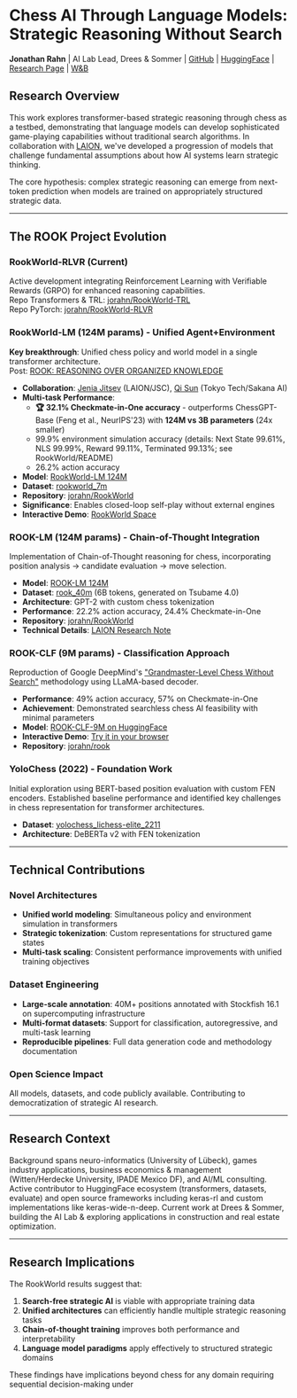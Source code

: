 # Chess AI Through Language Models: Strategic Reasoning Without Search

**Jonathan Rahn** | AI Lab Lead, Drees & Sommer | [GitHub](https://github.com/jorahn) | [HuggingFace](https://huggingface.co/jrahn) | [Research Page](https://jorahn.github.io/research/) | [W&B](https://wandb.ai/jrahn/ROOK)

## Research Overview

This work explores transformer-based strategic reasoning through chess as a testbed, demonstrating that language models can develop sophisticated game-playing capabilities without traditional search algorithms. In collaboration with [LAION](https://laion.ai/notes/rook), we've developed a progression of models that challenge fundamental assumptions about how AI systems learn strategic thinking.

The core hypothesis: complex strategic reasoning can emerge from next-token prediction when models are trained on appropriately structured strategic data.

-----

## The ROOK Project Evolution

### RookWorld-RLVR (Current)

Active development integrating Reinforcement Learning with Verifiable Rewards (GRPO) for enhanced reasoning capabilities.  
Repo Transformers & TRL: [jorahn/RookWorld-TRL](https://github.com/jorahn/rookworld-trl)  
Repo PyTorch: [jorahn/RookWorld-RLVR](https://github.com/jorahn/rookworld-rlvr)

### RookWorld-LM (124M params) - Unified Agent+Environment

**Key breakthrough**: Unified chess policy and world model in a single transformer architecture.  
Post: [ROOK: REASONING OVER ORGANIZED KNOWLEDGE](https://laion.ai/notes/rook/)

- **Collaboration**: [Jenia Jitsev](https://scholar.google.com/citations?user=p1FuAMkAAAAJ&hl=en) (LAION/JSC), [Qi Sun](https://scholar.google.com/citations?user=rv0MJuAAAAAJ&hl=en) (Tokyo Tech/Sakana AI)
- **Multi-task Performance**:
  - **🏆 32.1% Checkmate-in-One accuracy** - outperforms ChessGPT-Base (Feng et al., NeurIPS'23) with **124M vs 3B parameters** (24x smaller)
  - 99.9% environment simulation accuracy (details: Next State 99.61%, NLS 99.99%, Reward 99.11%, Terminated 99.13%; see RookWorld/README)
  - 26.2% action accuracy
- **Model**: [RookWorld-LM 124M](https://huggingface.co/jrahn/RookWorld-LM-124M)
- **Dataset**: [rookworld_7m](https://huggingface.co/datasets/jrahn/rookworld_7m)
- **Repository**: [jorahn/RookWorld](https://github.com/jorahn/RookWorld)
- **Significance**: Enables closed-loop self-play without external engines
- **Interactive Demo**: [RookWorld Space](https://huggingface.co/spaces/jrahn/rookworld)

### ROOK-LM (124M params) - Chain-of-Thought Integration

Implementation of Chain-of-Thought reasoning for chess, incorporating position analysis → candidate evaluation → move selection.

- **Model**: [ROOK-LM 124M](https://huggingface.co/jrahn/ROOK-LM-124M)
- **Dataset**: [rook_40m](https://huggingface.co/datasets/lfsm/rook-40m) (6B tokens, generated on Tsubame 4.0)
- **Architecture**: GPT-2 with custom chess tokenization
- **Performance**: 22.2% action accuracy, 24.4% Checkmate-in-One
- **Repository**: [jorahn/RookWorld](https://github.com/jorahn/RookWorld)
- **Technical Details**: [LAION Research Note](https://laion.ai/notes/rook/)

### ROOK-CLF (9M params) - Classification Approach

Reproduction of Google DeepMind's ["Grandmaster-Level Chess Without Search"](https://arxiv.org/abs/2402.04494) methodology using LLaMA-based decoder.

- **Performance**: 49% action accuracy, 57% on Checkmate-in-One
- **Achievement**: Demonstrated searchless chess AI feasibility with minimal parameters
- **Model**: [ROOK-CLF-9M on HuggingFace](https://huggingface.co/jrahn/ROOK-CLF-9m)
- **Interactive Demo**: [Try it in your browser](https://jorahn.github.io/research/rook-clf-demo/)
- **Repository**: [jorahn/rook](https://github.com/jorahn/rook)

### YoloChess (2022) - Foundation Work

Initial exploration using BERT-based position evaluation with custom FEN encoders. Established baseline performance and identified key challenges in chess representation for transformer architectures.

- **Dataset**: [yolochess_lichess-elite_2211](https://huggingface.co/datasets/jrahn/yolochess_lichess-elite_2211)
- **Architecture**: DeBERTa v2 with FEN tokenization

-----

## Technical Contributions

### Novel Architectures

- **Unified world modeling**: Simultaneous policy and environment simulation in transformers
- **Strategic tokenization**: Custom representations for structured game states
- **Multi-task scaling**: Consistent performance improvements with unified training objectives

### Dataset Engineering

- **Large-scale annotation**: 40M+ positions annotated with Stockfish 16.1 on supercomputing infrastructure
- **Multi-format datasets**: Support for classification, autoregressive, and multi-task learning
- **Reproducible pipelines**: Full data generation code and methodology documentation

### Open Science Impact

All models, datasets, and code publicly available. Contributing to democratization of strategic AI research.

-----

## Research Context

Background spans neuro-informatics (University of Lübeck), games industry applications, business economics & management (Witten/Herdecke University, IPADE Mexico DF), and AI/ML consulting. Active contributor to HuggingFace ecosystem (transformers, datasets, evaluate) and open source frameworks including keras-rl and custom implementations like keras-wide-n-deep. Current work at Drees & Sommer, building the AI Lab & exploring applications in construction and real estate optimization.

-----

## Research Implications

The RookWorld results suggest that:

1. **Search-free strategic AI** is viable with appropriate training data
1. **Unified architectures** can efficiently handle multiple strategic reasoning tasks
1. **Chain-of-thought training** improves both performance and interpretability
1. **Language model paradigms** apply effectively to structured strategic domains

These findings have implications beyond chess for any domain requiring sequential decision-making under 
